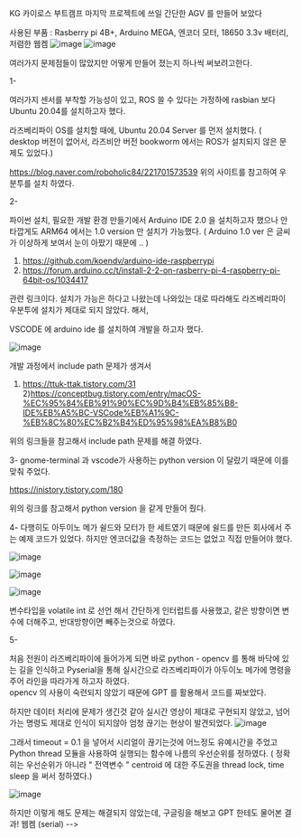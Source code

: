 KG 카이로스 부트캠프 마지막 프로젝트에 쓰일 간단한 AGV 를 만들어 보았다

사용된 부품 : Rasberry pi 4B+, Arduino MEGA, 엔코더 모터, 18650 3.3v 배터리, 저렴한 웹켐
![image](https://github.com/kroker22/arduino/assets/156269847/65693795-6f9a-4a2d-a85a-3167f519c861)
![image](https://github.com/kroker22/arduino/assets/156269847/1e18de5d-2ae0-497a-b19e-aeda55425d40)
  
여러가지 문제점들이 많았지만 어떻게 만들어 졌는지 하나씩 써보려고한다. 

1-

여러가지 센서를 부착할 가능성이 있고, ROS 쓸 수 있다는 가정하에 rasbian 보다 Ubuntu 20.04를 설치하고자 했다.

라즈베리파이 OS를 설치할 때에, Ubuntu 20.04 Server 를 먼저 설치했다. 
( desktop 버전이 없어서, 라즈비안 버전 bookworm 에서는 ROS가 설치되지 않은 문제도 있었다.)

https://blog.naver.com/roboholic84/221701573539
위의 사이트를 참고하여 우분투를 설치 하였다.


2-

파이썬 설치, 필요한 개발 환경 만들기에서 Arduino IDE 2.0 을 설치하고자 했으나 안타깝게도 ARM64 에서는 1.0 version 만 설치가 가능했다.
( Arduino 1.0 ver 은 글씨가 이상하게 보여서 눈이 아팠기 때문에 .. )
  1) https://github.com/koendv/arduino-ide-raspberrypi
  2) https://forum.arduino.cc/t/install-2-2-on-rasberry-pi-4-raspberry-pi-64bit-os/1034417

관련 링크이다. 설치가 가능은 하다고 나왔는데 나와있는 대로 따라해도 라즈베리파이 우분투에 설치가 제대로 되지 않았다.
해서,

VSCODE 에 arduino ide 를 설치하여 개발을 하고자 했다.

![image](https://github.com/kroker22/arduino/assets/156269847/874a290a-67bb-4a83-94a6-14d77da69ab5)

개발 과정에서  include path 문제가 생겨서 

  1) https://ttuk-ttak.tistory.com/31
  2)https://conceptbug.tistory.com/entry/macOS-%EC%95%84%EB%91%90%EC%9D%B4%EB%85%B8-IDE%EB%A5%BC-VSCode%EB%A1%9C-%EB%8C%80%EC%B2%B4%ED%95%98%EA%B8%B0

위의 링크들을 참고해서 include path 문제를 해결 하였다.



3-
gnome-terminal 과 vscode가 사용하는 python version 이 달랐기 때문에 이를 맞춰 주었다.

https://inistory.tistory.com/180

위의 링크를 참고해서 python version 을 같게 만들어 줬다.



4-
다행히도 아두이노 메가 쉴드와 모터가 한 세트였기 때문에 쉴드를 만든 회사에서 주는 예제 코드가 있었다.
하지만 엔코더값을 측정하는 코드는 없었고 직접 만들어야 했다. 

 ![image](https://github.com/kroker22/arduino/assets/156269847/71307680-edc8-4087-bd86-6cafb379381b)

![image](https://github.com/kroker22/arduino/assets/156269847/883d6f9e-cccc-426f-a6f2-880a02e223ce)

![image](https://github.com/kroker22/arduino/assets/156269847/c851b588-1905-46f3-a183-d29ccdc02ee6)

변수타입을 volatile int 로 선언 해서
간단하게 인터럽트를 사용했고, 같은 방향이면 변수에 더해주고, 반대방향이면 빼주는것으로 하였다.


5-

처음 전원이 라즈베리파이에 들어가게 되면 바로 python - opencv 를 통해 바닥에 있는 길을 인식하고
Pyserial을 통해 실시간으로 라즈베리파이가 아두이노 메가에 명령을 주어 라인을 따라가게 하고자 하였다.  
opencv 의 사용이 숙련되지 않았기 때문에 GPT 를 활용해서 코드를 짜보았다. 

하지만 데이터 처리에 문제가 생긴것 같아 실시간 영상이 제대로 구현되지 않았고, 넘어가는 명령도 제대로 인식이 되지않아
엄청 끊기는 현상이 발견되었다.
![image](https://github.com/kroker22/arduino/assets/156269847/a4dcb5ac-cd09-4e43-a6af-e794dd5c3a72)

그래서 timeout = 0.1 을 넣어서 시리얼이 끊기는것에 어느정도 유예시간을 주었고
Python thread 모듈을 사용하여 실행되는 함수에 나름의 우선순위를 정하였다.
( 정확히는 우선순위가 아니라 " 전역변수 " centroid 에 대한 주도권을 thread lock, time sleep 을 써서 정하였다.)


![image](https://github.com/kroker22/arduino/assets/156269847/e8e173d9-936d-4965-b147-cc396eb484f0)

하지만 이렇게 해도 문제는 해결되지 않았는데, 구글링을 해보고 GPT 한테도 물어본 결과!
웹켐 (serial) --> 
